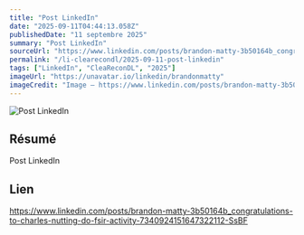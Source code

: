 ```yaml
---
title: "Post LinkedIn"
date: "2025-09-11T04:44:13.058Z"
publishedDate: "11 septembre 2025"
summary: "Post LinkedIn"
sourceUrl: "https://www.linkedin.com/posts/brandon-matty-3b50164b_congratulations-to-charles-nutting-do-fsir-activity-7340924151647322112-SsBF"
permalink: "/li-clearecondl/2025-09-11-post-linkedin"
tags: ["LinkedIn", "CleaReconDL", "2025"]
imageUrl: "https://unavatar.io/linkedin/brandonmatty"
imageCredit: "Image — https://www.linkedin.com/posts/brandon-matty-3b50164b_congratulations-to-charles-nutting-do-fsir-activity-7340924151647322112-SsBF"
---
```


![Post LinkedIn](https://unavatar.io/linkedin/brandonmatty)

## Résumé

Post LinkedIn

## Lien

https://www.linkedin.com/posts/brandon-matty-3b50164b_congratulations-to-charles-nutting-do-fsir-activity-7340924151647322112-SsBF
